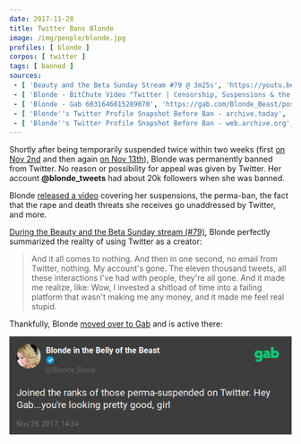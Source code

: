 ```yaml
---
date: 2017-11-28
title: Twitter Bans Blonde
image: /img/people/blonde.jpg
profiles: [ blonde ]
corpos: [ twitter ]
tags: [ banned ]
sources:
 - [ 'Beauty and the Beta Sunday Stream #79 @ 3m25s', 'https://youtu.be/6mq65f2Tpzk?t=205' ]
 - [ 'Blonde - BitChute Video "Twitter | Censorship, Suspensions & the Future"', 'https://www.bitchute.com/video/JC0oI3dxfglk/' ]
 - [ 'Blonde - Gab 6031646015289070', 'https://gab.com/Blonde_Beast/posts/6031646015289070' ]
 - [ 'Blonde''s Twitter Profile Snapshot Before Ban - archive.today', 'https://archive.is/2JHJt' ]
 - [ 'Blonde''s Twitter Profile Snapshot Before Ban - web.archive.org', 'https://web.archive.org/web/20171124222513/https://twitter.com/Blondes_tweets' ]
---
```


Shortly after being temporarily suspended twice within two weeks (first [on Nov 2nd](/events/twitter-suspends-blonde-for-banter/) and then again [on Nov 13th](/events/twitter-suspends-blonde-for-tweeting-about-statistics/)), Blonde was permanently banned from Twitter.
No reason or possibility for appeal was given by Twitter.
Her account **@blonde_tweets** had about 20k followers when she was banned.

Blonde [released a video](https://www.bitchute.com/video/JC0oI3dxfglk/) covering her suspensions, the perma-ban, the fact that the rape and death threats she receives go unaddressed by Twitter, and more.

[During the Beauty and the Beta Sunday stream (#79)](https://youtu.be/6mq65f2Tpzk?t=205), Blonde perfectly summarized the reality of using Twitter as a creator:
> And it all comes to nothing. And then in one second, no email from Twitter, nothing. My account's gone.
> The eleven thousand tweets, all these interactions I've had with people, they're all gone.
> And it made me realize, like: Wow, I invested a shitload of time into a failing platform that wasn't making me any money, and it made me feel real stupid.

Thankfully, Blonde [moved over to Gab](https://gab.com/Blonde_Beast) and is active there:

[![Blonde Announces Her Twitter Ban on Gab](Blonde_Beast@6031646015289070.png)](https://gab.com/Blonde_Beast/posts/6031646015289070)
